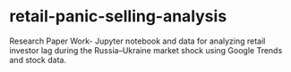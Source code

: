 # retail-panic-selling-analysis
Research Paper Work- Jupyter notebook and data for analyzing retail investor lag during the Russia–Ukraine market shock using Google Trends and stock data.
